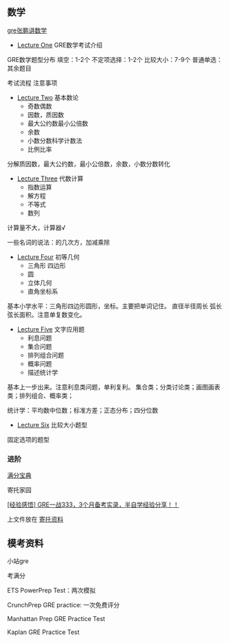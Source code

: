 ## 数学
[gre张鹏讲数学](https://www.bilibili.com/video/BV1oE411n72U)

- [Lecture One](./math/lecture1/readme.md)
GRE数学考试介绍

GRE数学题型分布
填空：1-2个
不定项选择：1-2个
比较大小：7-9个
普通单选：其余题目

考试流程 注意事项

- [Lecture Two](./math/lecture2/readme.md)
基本数论
  - 奇数偶数
  - 因数，质因数
  - 最大公约数最小公倍数
  - 余数
  - 小数分数科学计数法
  - 比例比率

分解质因数，最大公约数，最小公倍数，余数，小数分数转化

- [Lecture Three](./math/lecture3/readme.md)
代数计算
  - 指数运算
  - 解方程
  - 不等式
  - 数列

计算量不大，计算器√

一些名词的说法：的几次方，加减乘除

- [Lecture Four](./math/lecture4/readme.md)
初等几何
  - 三角形 四边形
  - 圆
  - 立体几何
  - 直角坐标系


基本小学水平：三角形四边形圆形，坐标。主要把单词记住。
直径半径周长 弧长弦长面积。注意单复数变化。


- [Lecture Five](./math/lecture5/readme.md)
文字应用题
  - 利息问题
  - 集合问题
  - 排列组合问题
  - 概率问题 
  - 描述统计学  

基本上一步出来。注意利息类问题，单利复利。
集合类；分类讨论类；画图画表类；排列组合、概率类；

统计学：平均数中位数；标准方差；正态分布；四分位数

- [Lecture Six](./math/lecture6/readme.md)
比较大小题型 

固定选项的题型

### 进阶

[满分宝典](./math/%E5%BC%A0%E5%B7%8DGRE%E6%95%B0%E5%AD%A6%E6%BB%A1%E5%88%86%E5%AE%9D%E5%85%B83.0.pdf)  


寄托家园 


[[经验感悟] GRE一战333，3个月备考实录，半自学经验分享！！ ](https://bbs.gter.net/thread-2531374-1-1.html)

上文件放在 [寄托资料](./%E5%AF%84%E6%89%98%E8%B5%84%E6%96%99/)

## 模考资料
小站gre

考满分 

ETS PowerPrep Test：两次模拟

CrunchPrep GRE practice: 一次免费评分

Manhattan Prep GRE Practice Test

Kaplan GRE Practice Test
